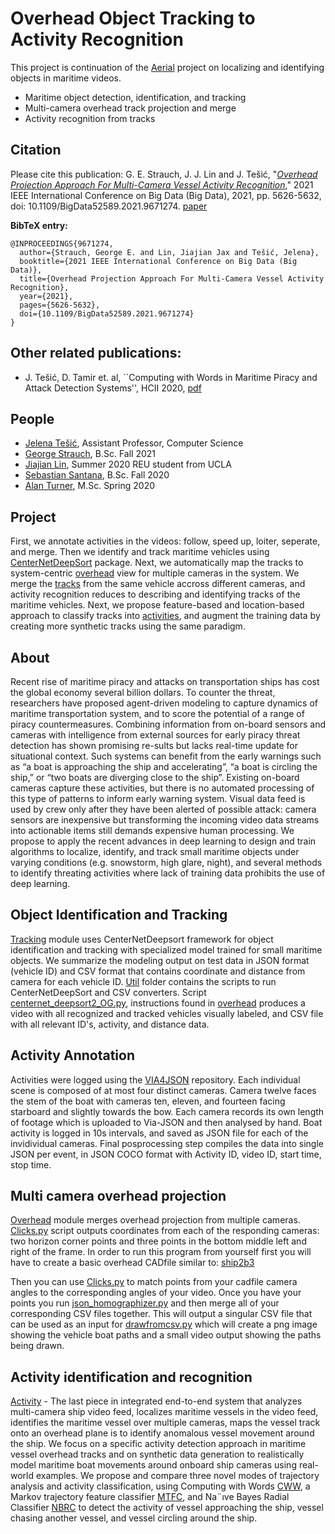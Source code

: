 # Overhead Object Tracking to Activity Recognition

This project is continuation of the [Aerial](https://github.com/DataLab12/AerialPipeline) project on localizing and identifying objects in maritime videos. 
* Maritime object detection, identification, and tracking
* Multi-camera overhead track projection and merge
* Activity recognition from tracks 


## Citation 

Please cite this publication: G. E. Strauch, J. J. Lin and J. Tešić, "[_Overhead Projection Approach For Multi-Camera Vessel Activity Recognition_](https://ieeexplore.ieee.org/document/9671274)," 2021 IEEE International Conference on Big Data (Big Data), 2021, pp. 5626-5632, doi: 10.1109/BigData52589.2021.9671274. [paper](https://datalab12.github.io/documents/2021BigDataREU_activity.pdf)

 **BibTeX entry:**

```
@INPROCEEDINGS{9671274,
  author={Strauch, George E. and Lin, Jiajian Jax and Tešić, Jelena},
  booktitle={2021 IEEE International Conference on Big Data (Big Data)}, 
  title={Overhead Projection Approach For Multi-Camera Vessel Activity Recognition}, 
  year={2021},
  pages={5626-5632},
  doi={10.1109/BigData52589.2021.9671274}
}
```


## Other related publications: 

* J. Tešić, D. Tamir et. al, ``Computing with Words in Maritime Piracy and Attack Detection Systems'', HCII 2020, [pdf](https://link.springer.com/chapter/10.1007/978-3-030-50439-7_30)

## People
* [Jelena Tešić](jtesic.github.io), Assistant Professor, Computer Science
* [George Strauch](https://george-strauch.github.io/), B.Sc. Fall 2021
* [Jiajian Lin](https://www.linkedin.com/in/jaxlin/), Summer 2020 REU student from UCLA
* [Sebastian Santana](crossflag.github.io), B.Sc. Fall 2020
* [Alan Turner](mailto:alan@txstate.edu), M.Sc. Spring 2020

## Project 

First, we annotate activities in the videos: follow, speed up, loiter, seperate, and merge. Then we identify and track maritime vehicles using [CenterNetDeepSort](tracking/Util) package. Next, we automatically map the tracks to system-centric [overhead](overhead) view for multiple cameras in the system. We merge the [tracks](tracking) from the same vehicle accross different cameras, and activity recognition reduces to describing and identifying tracks of the maritime vehicles. Next, we propose feature-based and location-based approach to classify tracks into [activities](trackActivity), and augment the training data by creating more synthetic tracks using the same paradigm. 

## About 

Recent rise of maritime piracy and attacks on transportation ships has cost the global economy several billion dollars.  To counter the threat, researchers have proposed agent-driven modeling to capture dynamics of maritime transportation system, and to score the potential of a range of piracy countermeasures. Combining information from on-board sensors and cameras with intelligence from external sources for early piracy threat detection has shown promising re-sults but lacks real-time update for situational context.  Such systems can benefit from the early warnings such as “a boat is approaching the ship and accelerating”, “a boat is circling the ship,” or “two boats are diverging close to the ship”.  Existing on-board cameras capture these activities, but there is no automated processing of this type of  patterns to inform early warning system.  Visual data feed is used by crew only after they have been alerted of possible attack: camera sensors are inexpensive but transforming the incoming video data streams into actionable items still demands expensive human processing.  We propose to apply the recent advances in deep learning to design and train algorithms to localize, identify, and track small maritime objects under varying conditions (e.g. snowstorm, high glare, night), and several methods to identify threating activities where lack of training data prohibits the use of deep learning. 

## Object Identification and Tracking

[Tracking](tracking) module uses CenterNetDeepsort framework for object identification and tracking with specialized model trained for small maritime objects.  We summarize the modeling output on test data in JSON format (vehicle ID) and CSV format that contains coordinate and distance from camera for each vehicle ID. [Util](tracking/Util) folder contains the scripts to run CenterNetDeepSort and CSV converters. Script [centernet_deepsort2_OG.py](tracking/Util/centernet_deepsort2_OG.py), instructions found in [overhead](overhead) produces a video  with all recognized and tracked vehicles visually labeled, and CSV file with all relevant ID's, activity, and distance data.

## Activity Annotation

Activities were logged using the [VIA4JSON](https://github.com/DataLab12/VIA-JSON) repository. Each individual scene is composed of at most four distinct cameras. Camera twelve faces the stem of the boat with cameras ten, eleven, and fourteen facing starboard and slightly towards the bow. Each camera records its own length of footage which is uploaded to Via-JSON and then analysed by hand. Boat activity is logged in 10s intervals, and saved as JSON file for each of the invidividual cameras. Final posprocessing step compiles the data into single JSON per event, in JSON COCO format with Activity ID, video ID, start time, stop time. 

## Multi camera overhead projection

[Overhead](overhead) module merges overhead projection from multiple cameras. [Clicks.py](overhead/clicks.py) script outputs coordinates from each of the responding cameras: two horizon corner points and three points in the bottom middle left and right of the frame. In order to run this program from yourself first you will have to create a basic overhead CADfile similar to: [ship2b3](overhead/ship2b3.png)

Then you can use [Clicks.py](overhead/clicks.py) to match points from your cadfile camera angles to the corresponding angles of your video. Once you have your points you run [json_homographizer.py](overhead/json_homographizer.py) and then merge all of your corresponding CSV files together. This will output a singular CSV file that can be used as an input for [drawfromcsv.py](overhead/drawfromcsv.py) which will create a png image showing the vehicle boat paths and a small video output showing the paths being drawn.


## Activity identification and recognition 

[Activity](activity) - The last piece in integrated end-to-end system that analyzes multi-camera ship video feed, localizes maritime vessels in the video feed, identifies the maritime vessel over multiple cameras, maps the vessel track onto an overhead plane is to identify anomalous vessel movement around the ship. We focus on a specific activity detection approach in maritime vessel overhead tracks and on synthetic data generation to realistically model maritime boat movements around onboard ship cameras using real-world examples. We propose and compare three novel modes of trajectory analysis and activity classification, using Computing with Words [CWW](activity/baseline/computing-with-words.py), a Markov trajectory feature classifier [MTFC](activity/baseline/hmm.py), and Na¨ıve Bayes Radial Classifier [NBRC](activity/radial/activity-classifier.py) to detect the activity of vessel approaching the ship, vessel chasing another vessel, and vessel circling around the ship.
 

